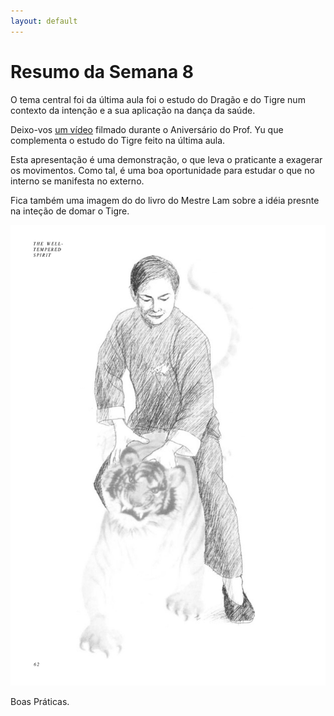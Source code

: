 ```yaml
---
layout: default
---
```

# Resumo da Semana 8

O tema central foi da última aula foi o estudo do Dragão e do Tigre num contexto da intenção e a sua aplicação na dança da saúde. 

Deixo-vos [um vídeo](http://ck-language.s3.amazonaws.com/exemplos/tiger.mp4) filmado durante o Aniversário do Prof. Yu que complementa o estudo do Tigre feito na última aula. 

Esta apresentação é uma demonstração, o que leva o praticante a exagerar os movimentos. Como tal, é uma boa oportunidade para estudar o que no interno se manifesta no externo. 

Fica também uma imagem do do livro do Mestre Lam sobre a idéia presnte na inteção de domar o Tigre. 

![Tiger](/aulas/abr2015/tiger.jpg)

Boas Práticas.